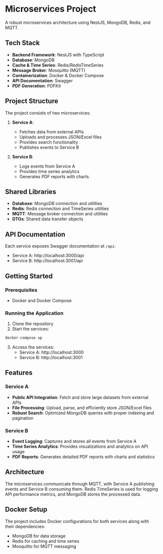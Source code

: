 # Microservices Project

A robust microservices architecture using NestJS, MongoDB, Redis, and MQTT.

## Tech Stack

- **Backend Framework**: NestJS with TypeScript
- **Database**: MongoDB
- **Cache & Time Series**: Redis/RedisTimeSeries
- **Message Broker**: Mosquitto (MQTT)
- **Containerization**: Docker & Docker Compose
- **API Documentation**: Swagger
- **PDF Generation**: PDFKit

## Project Structure

The project consists of two microservices:

1. **Service A**:
   - Fetches data from external APIs
   - Uploads and processes JSON/Excel files
   - Provides search functionality
   - Publishes events to Service B

2. **Service B**:
   - Logs events from Service A
   - Provides time series analytics
   - Generates PDF reports with charts

## Shared Libraries

- **Database**: MongoDB connection and utilities
- **Redis**: Redis connection and TimeSeries utilities
- **MQTT**: Message broker connection and utilities
- **DTOs**: Shared data transfer objects

## API Documentation

Each service exposes Swagger documentation at `/api`:

- Service A: http://localhost:3000/api
- Service B: http://localhost:3001/api

## Getting Started

### Prerequisites

- Docker and Docker Compose

### Running the Application

1. Clone the repository
2. Start the services:

```bash
docker-compose up
```

3. Access the services:
   - Service A: http://localhost:3000
   - Service B: http://localhost:3001

## Features

### Service A

- **Public API Integration**: Fetch and store large datasets from external APIs
- **File Processing**: Upload, parse, and efficiently store JSON/Excel files
- **Robust Search**: Optimized MongoDB queries with proper indexing and pagination

### Service B

- **Event Logging**: Captures and stores all events from Service A
- **Time Series Analytics**: Provides visualizations and analytics on API usage
- **PDF Reports**: Generates detailed PDF reports with charts and statistics

## Architecture

The microservices communicate through MQTT, with Service A publishing events and Service B consuming them. Redis TimeSeries is used for logging API performance metrics, and MongoDB stores the processed data.

## Docker Setup

The project includes Docker configurations for both services along with their dependencies:
- MongoDB for data storage
- Redis for caching and time series
- Mosquitto for MQTT messaging